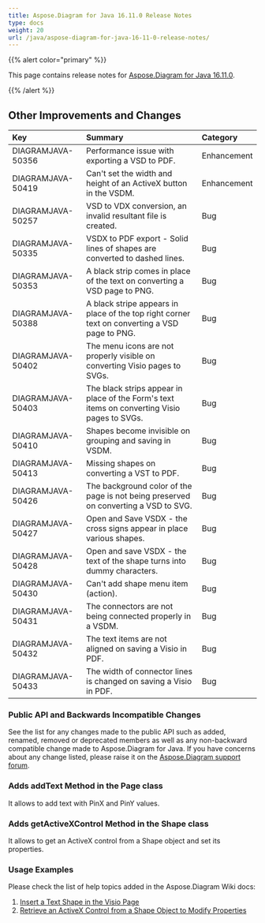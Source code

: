 ```yaml
---
title: Aspose.Diagram for Java 16.11.0 Release Notes
type: docs
weight: 20
url: /java/aspose-diagram-for-java-16-11-0-release-notes/
---
```


{{% alert color="primary" %}} 

This page contains release notes for [Aspose.Diagram for Java 16.11.0](http://maven.aspose.com/repository/simple/ext-release-local/com/aspose/aspose-diagram/16.11.0/).

{{% /alert %}} 
## **Other Improvements and Changes**

|**Key**|**Summary**|**Category**|
| :- | :- | :- |
|DIAGRAMJAVA-50356|Performance issue with exporting a VSD to PDF.|Enhancement|
|DIAGRAMJAVA-50419|Can't set the width and height of an ActiveX button in the VSDM.|Enhancement|
|DIAGRAMJAVA-50257|VSD to VDX conversion, an invalid resultant file is created.|Bug|
|DIAGRAMJAVA-50335|VSDX to PDF export - Solid lines of shapes are converted to dashed lines.|Bug|
|DIAGRAMJAVA-50353|A black strip comes in place of the text on converting a VSD page to PNG.|Bug|
|DIAGRAMJAVA-50388|A black stripe appears in place of the top right corner text on converting a VSD page to PNG.|Bug|
|DIAGRAMJAVA-50402|The menu icons are not properly visible on converting Visio pages to SVGs.|Bug|
|DIAGRAMJAVA-50403|The black strips appear in place of the Form's text items on converting Visio pages to SVGs.|Bug|
|DIAGRAMJAVA-50410|Shapes become invisible on grouping and saving in VSDM.|Bug|
|DIAGRAMJAVA-50413|Missing shapes on converting a VST to PDF.|Bug|
|DIAGRAMJAVA-50426|The background color of the page is not being preserved on converting a VSD to SVG.|Bug|
|DIAGRAMJAVA-50427|Open and Save VSDX - the cross signs appear in place various shapes.|Bug|
|DIAGRAMJAVA-50428|Open and save VSDX - the text of the shape turns into dummy characters.|Bug|
|DIAGRAMJAVA-50430|Can't add shape menu item (action).|Bug|
|DIAGRAMJAVA-50431|The connectors are not being connected properly in a VSDM.|Bug|
|DIAGRAMJAVA-50432|The text items are not aligned on saving a Visio in PDF.|Bug|
|DIAGRAMJAVA-50433|The width of connector lines is changed on saving a Visio in PDF.|Bug|
### **Public API and Backwards Incompatible Changes**
See the list for any changes made to the public API such as added, renamed, removed or deprecated members as well as any non-backward compatible change made to Aspose.Diagram for Java. If you have concerns about any change listed, please raise it on the [Aspose.Diagram support forum](https://forum.aspose.com/c/diagram/17).
### **Adds addText Method in the Page class**
It allows to add text with PinX and PinY values.
### **Adds getActiveXControl Method in the Shape class**
It allows to get an ActiveX control from a Shape object and set its properties.
### **Usage Examples**
Please check the list of help topics added in the Aspose.Diagram Wiki docs:

1. [Insert a Text Shape in the Visio Page](http://www.aspose.com/docs/display/diagramjava/Working+with+Text#WorkingwithText-InsertaTextShapeintheVisioPage)
1. [Retrieve an ActiveX Control from a Shape Object to Modify Properties](http://www.aspose.com/docs/display/diagramjava/Retrieve+an+ActiveX+Control+from+a+Shape+Object+to+Modify+Properties)
